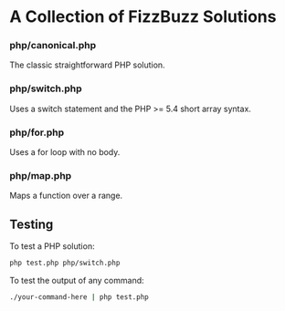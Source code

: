 # A Collection of FizzBuzz Solutions

### php/canonical.php

The classic straightforward PHP solution.

### php/switch.php

Uses a switch statement and the PHP >= 5.4 short array syntax.

### php/for.php

Uses a for loop with no body.

### php/map.php

Maps a function over a range.

## Testing

To test a PHP solution:

```bash
php test.php php/switch.php
```

To test the output of any command:

```bash
./your-command-here | php test.php
```
